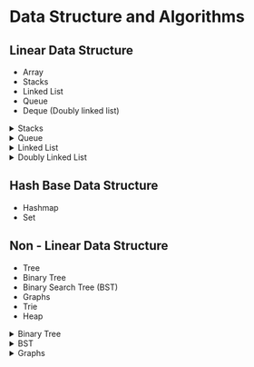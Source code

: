 # Data Structure and Algorithms

## Linear Data Structure

- Array
- Stacks
- Linked List
- Queue
- Deque (Doubly linked list)

<details>
  <summary>Stacks</summary>
  Stacks Based on principle that is LIFO

### Operations on Stack

- **Push**: Add an element to the top of the stack.
- **Pop**: Remove the top element from the stack.
- **Peek / Top**: View the top element without removing it.
- **isEmpty**: Check if the stack is empty.
- **Size**: Returns the number of elements in the stack.

- **Clear**: Removes all items from the stack.

 </details>
<details>
 <summary>Queue</summary>
 A Queue is a linear data structure that follows the FIFO principle:

### Operations on Queue

- **Enqueue**: Add an element to the rear end of queue.
- **Dequeue**: Remove and return item from the front.
- **Peek / Top**: View the top element without removing it.
- **isEmpty**: Check if the stack is empty.
- **Size**: Returns the number of elements in the stack.

- **Clear**: Removes all items from the stack.
</details>
<details>
<summary>Linked List</summary>

Linked List is linear Data structure which each node contains data and information of next node.

### Operation on LinkedList

- **Insert At Head** : Add node at the beginning
- **Insert At Tail(value)**: Add node at the end
- **Insert At**: Insert node at a specific index
- **Delete Head**: Remove the first node
- **Delete Tail** :Remove the last node
- **Delete At**: Remove node at a specific index
- **Search**: Find if a value exists in the list
- **Traverse**: Visit all nodes and print values
- **Reverse**: Reverse the linked list
- **Length** :Return the total number of nodes

### Important

- **_Reverse is important to visualize_**
- **_Traverse is important to visualize_**
- **_Insertion is important to visualize_**

</details>
<details>
  <summary>Doubly Linked List</summary>
 Doubly Linked List is linear Data structure which each node contains data and information of next node and Previous node.

### Operations on Doubly Linked List

1. #### Insertion

   **Insert At Head** — Add node at the beginning

   **Insert At Tail** — Add node at the end

   **Insert At Index** — Insert at a specific index

2. #### Deletion

   **Remove Head** — Remove the first node

   **Remove Tail** — Remove the last node

   **Remove By Value** — Remove the first node with the given value

   **Remove At Index** — Remove node at a specific index

3. #### Traversal

   **Print Forward** — Traverse from head to tail

   **Print Backward** — Traverse from tail to head

4. #### Search

   **Find** — Returns node if found, otherwise null

   **Contains** — Returns true if found, else false

5. #### Utility

   **Is Empty** — Check if the list is empty

   **Length** — Returns the number of nodes

   **Clear** — Deletes all nodes

### Important

- **_Reverse is important to visualize_**
- **_Traverse is important to visualize_**
- **_Insertion is important to visualize_**

</details>

## Hash Base Data Structure

- Hashmap
- Set

## Non - Linear Data Structure

- Tree
- Binary Tree
- Binary Search Tree (BST)
- Graphs
- Trie
- Heap

<details>
  <summary>Binary Tree</summary>
 A Binary Tree is a hierarchical data structure in which each node has at most two children, referred to as the left and right child. It is used for efficient searching, sorting, and hierarchical data representation.

### Key Features:

**_Root Node_**: The topmost node of the tree.

**_Leaf Nodes_**: Nodes with no children.

**_Height_**: The longest path from the root to a leaf.

**_Depth_**: The number of edges from the root to the node.

### Types of Binary Trees:

- **Full Binary Tree**: Every node has 0 or 2 children.

- **Complete Binary Tree**: All levels are completely filled except possibly the last, which is filled from left to right.

- **Perfect Binary Tree**: All internal nodes have 2 children and all leaves are at the same level.

- **Balanced Binary Tree**: The height of the left and right subtrees of every node differ by at most 1.

- **Binary Search Tree (BST)**: A binary tree where left child < parent < right child.

<!-- ![Tree Diagram](/Basic_DSA/BST.png) -->

### Operations on Binary

#### Traversal Operations

- **_In order (LNR)_** :
  Visit left subtree → Node → Right subtree
  → Used in BSTs to get sorted data.

- **_Pre order (NLR)_** :
  Visit Node → Left subtree → Right subtree
  → Used to create a copy of the tree.

- **_Post order (LRN)_** :
  Visit Left → Right → Node
  → Used to delete/free the tree.

- **_Level Order (BFS)_** :
  Visit nodes level by level using a queue.

#### Other Tree Operations

- **_Insertion_**:
  Add a node to the tree based on certain rules (e.g., BST rules).

- **_Deletion_**:
  Remove a node, handling three cases: leaf node, one child, or two children.

- **_Search_**:
  Find whether a value exists in the tree (efficient in BSTs).

- **_Find Min/Max_**:
  In BST, leftmost node = min, rightmost = max.

- **_Height / Depth Calculation_**:
  Length of the longest path from root to a leaf.

- **_Count Nodes / Leaves_**:
  Total number of nodes or only leaf nodes.

- **_Check Balanced_**:
  Whether height difference of left and right subtrees is ≤ 1 for all nodes.

- **_Mirror / Invert Tree_**:
  Swap all left and right children recursively.

- **_Lowest Common Ancestor (LCA)_**:
  Find the lowest shared ancestor of two nodes.

- **_Path Sum_**:
  Check if there is a path from root to any leaf with a given sum.

</details>

<details>
<summary>BST</summary>

A Binary Search Tree is a special type of binary tree where:

- Each node's left child contains only nodes with values less than the node’s value.

- Each node's right child contains only nodes with values greater than the node’s value.

- No duplicate values (in classic BSTs).

### Operation on BST

| Operation | Description                                                     |
| --------- | --------------------------------------------------------------- |
| Insertion | Insert a new value in the correct sorted position.              |
| Deletion  | Remove a node, handling leaf, one-child, or two-children cases. |
| Search    | Check whether a value exists in the tree.                       |
| Traversal | Visit all nodes (e.g., in order gives sorted order).            |

### Important

</details>

<details>
<summary>Graphs</summary>
A graph is a non-linear data structure consisting of:

- Vertices (or nodes) — points

- Edges — connections between points

#### Types of Graphs
- Directed Graphs
- Undirected Graph
### Directed Graphs
- Edges have direction: (u → v)

- Order matters: (u, v) ≠ (v, u)

- 🧪 Example: Twitter "follows" (A may follow B, but B doesn't have to follow A)

### Undirected Graphs

- Edges have no direction: {u, v}

- Symmetric relationship: if u is connected to v, then v is connected to u

 - 🧪 Example: Facebook "friends"
</details>
